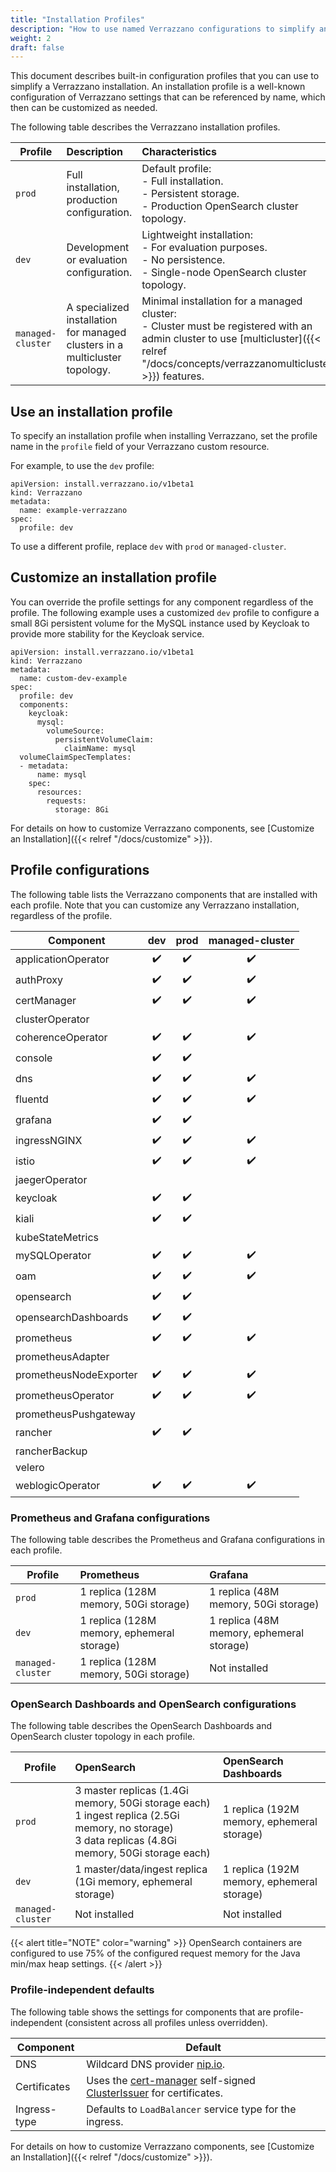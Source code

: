 ```yaml
---
title: "Installation Profiles"
description: "How to use named Verrazzano configurations to simplify an installation"
weight: 2
draft: false
---
```


This document describes built-in configuration profiles that you can use to simplify a Verrazzano installation.  An installation
profile is a well-known configuration of Verrazzano settings that can be referenced by name, which then can be
customized as needed.

The following table describes the Verrazzano installation profiles.

| Profile  | Description | Characteristics
| ------------- |:------------- |:-------------
| `prod` | Full installation, production configuration. | Default profile:<br/>- Full installation.<br/>- Persistent storage. <br/>- Production OpenSearch cluster topology.
| `dev` | Development or evaluation configuration. | Lightweight installation:<br/>- For evaluation purposes.<br/>- No persistence.<br/>- Single-node OpenSearch cluster topology.
| `managed-cluster` | A specialized installation for managed clusters in a multicluster topology. | Minimal installation for a managed cluster:<br/>- Cluster must be registered with an admin cluster to use [multicluster]({{< relref "/docs/concepts/verrazzanomulticluster" >}}) features.

## Use an installation profile

To specify an installation profile when installing Verrazzano, set the profile name in the `profile` field of your
Verrazzano custom resource.

For example, to use the `dev` profile:

```
apiVersion: install.verrazzano.io/v1beta1
kind: Verrazzano
metadata:
  name: example-verrazzano
spec:
  profile: dev
```

To use a different profile, replace `dev` with `prod` or `managed-cluster`.

## Customize an installation profile

You can override the profile settings for any component regardless of the profile.  The following example
uses a customized `dev` profile to configure a small 8Gi persistent volume for the MySQL instance used by Keycloak to
provide more stability for the Keycloak service.

```
apiVersion: install.verrazzano.io/v1beta1
kind: Verrazzano
metadata:
  name: custom-dev-example
spec:
  profile: dev
  components:
    keycloak:
      mysql:
        volumeSource:
          persistentVolumeClaim:
            claimName: mysql
  volumeClaimSpecTemplates:
  - metadata:
      name: mysql      
    spec:
      resources:
        requests:
          storage: 8Gi
```

For details on how to customize Verrazzano components, see [Customize an Installation]({{< relref "/docs/customize" >}}).

## Profile configurations

The following table lists the Verrazzano components that are installed with each profile.  Note that you can
customize any Verrazzano installation, regardless of the profile.

| Component               | dev | prod | managed-cluster |
|-------------------------|:---:|:----:|:---------------:|
| applicationOperator     | ✔️  |  ✔️  |       ✔️        |
| authProxy               | ✔️  |  ✔️  |       ✔️        |
| certManager             | ✔️  |  ✔️  |       ✔️        |
| clusterOperator         |    |     |                |
| coherenceOperator       | ✔️  |  ✔️  |       ✔️        |
| console                 | ✔️  |  ✔️  |                |
| dns                     | ✔️  |  ✔️  |       ✔️        |
| fluentd                 | ✔️  |  ✔️  |       ✔️        |
| grafana                 | ✔️  |  ✔️  |                |
| ingressNGINX            | ✔️  |  ✔️  |       ✔️        |
| istio                   | ✔️  |  ✔️  |       ✔️        |
| jaegerOperator          |    |     |                |
| keycloak                | ✔️  |  ✔️  |                |
| kiali                   | ✔️  |  ✔️  |                |
| kubeStateMetrics        |    |     |                |
| mySQLOperator           | ✔️  |  ✔️  |       ✔️        |
| oam                     | ✔️  |  ✔️  |       ✔️        |
| opensearch              | ✔️  |  ✔️  |                |
| opensearchDashboards    | ✔️  |  ✔️  |                |
| prometheus              | ✔️  |  ✔️  |       ✔️        |
| prometheusAdapter       |    |     |                |
| prometheusNodeExporter  | ✔️  |  ✔️  |       ✔️        |
| prometheusOperator      | ✔️  |  ✔️  |       ✔️        |
| prometheusPushgateway   |    |     |                |
| rancher                 | ✔️  |  ✔️  |                |
| rancherBackup           |    |     |                |
| velero                  |    |     |                |
| weblogicOperator        | ✔️  |  ✔️  |       ✔️        |

### Prometheus and Grafana configurations

The following table describes the Prometheus and Grafana configurations in each profile.

| Profile | Prometheus | Grafana
| ------------- |:------------- |:-------------
| `prod` | 1 replica (128M memory, 50Gi storage) | 1 replica (48M memory, 50Gi storage)
| `dev` | 1 replica (128M memory, ephemeral storage) | 1 replica (48M memory, ephemeral storage)
| `managed-cluster` | 1 replica (128M memory, 50Gi storage) | Not installed

### OpenSearch Dashboards and OpenSearch configurations

The following table describes the OpenSearch Dashboards and OpenSearch cluster topology in each profile.

| Profile | OpenSearch                                                                                                                                                | OpenSearch Dashboards
| ------------- |:----------------------------------------------------------------------------------------------------------------------------------------------------------|:-------------
| `prod` | 3 master replicas (1.4Gi memory, 50Gi storage each)<br/>1 ingest replica (2.5Gi memory, no storage)<br/>3 data replicas (4.8Gi memory, 50Gi storage each) | 1 replica (192M memory, ephemeral storage)
| `dev` | 1 master/data/ingest replica (1Gi memory, ephemeral storage)                                                                                              | 1 replica (192M memory, ephemeral storage)
| `managed-cluster` | Not installed                                                                                                                                             | Not installed

{{< alert title="NOTE" color="warning" >}}
OpenSearch containers are configured to use 75% of the configured request memory for the Java min/max heap settings.
{{< /alert >}}


### Profile-independent defaults

The following table shows the settings for components that are profile-independent (consistent across
all profiles unless overridden).

| Component | Default
| -------------|-------------
| DNS |  Wildcard DNS provider [nip.io](https://nip.io).
| Certificates | Uses the [cert-manager](https://cert-manager.io/) self-signed [ClusterIssuer](https://cert-manager.io/docs/reference/api-docs/#cert-manager.io/v1.ClusterIssuer) for certificates.
| Ingress-type | Defaults to `LoadBalancer` service type for the ingress.

For details on how to customize Verrazzano components, see [Customize an Installation]({{< relref "/docs/customize" >}}).
